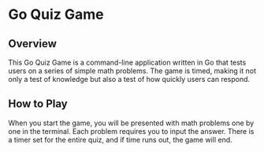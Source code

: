 # Go Quiz Game

## Overview
This Go Quiz Game is a command-line application written in Go that tests users on a series of simple math problems. The game is timed, making it not only a test of knowledge but also a test of how quickly users can respond.

## How to Play
When you start the game, you will be presented with math problems one by one in the terminal. Each problem requires you to input the answer. There is a timer set for the entire quiz, and if time runs out, the game will end.
